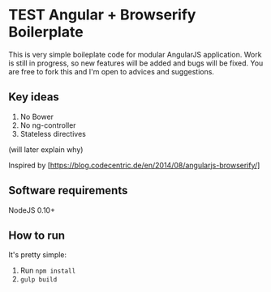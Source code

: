 # TEST Angular + Browserify Boilerplate

This is very simple boileplate code for modular AngularJS application. Work is still in progress, 
so new features will be added and bugs will be fixed. You are free to fork this and I'm open to advices
 and suggestions.
 
## Key ideas

1. No Bower
2. No ng-controller
3. Stateless directives

(will later explain why)

Inspired by [https://blog.codecentric.de/en/2014/08/angularjs-browserify/]

## Software requirements

NodeJS 0.10+

## How to run
It's pretty simple:

1. Run ```npm install```
2. ```gulp build```

